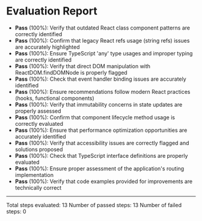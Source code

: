 # Evaluation Report

- **Pass** (100%): Verify that outdated React class component patterns are correctly identified
- **Pass** (100%): Confirm that legacy React refs usage (string refs) issues are accurately highlighted
- **Pass** (100%): Ensure TypeScript 'any' type usages and improper typing are correctly identified
- **Pass** (100%): Verify that direct DOM manipulation with ReactDOM.findDOMNode is properly flagged
- **Pass** (100%): Check that event handler binding issues are accurately identified
- **Pass** (100%): Ensure recommendations follow modern React practices (hooks, functional components)
- **Pass** (100%): Verify that immutability concerns in state updates are properly assessed
- **Pass** (100%): Confirm that component lifecycle method usage is correctly evaluated
- **Pass** (100%): Ensure that performance optimization opportunities are accurately identified
- **Pass** (100%): Verify that accessibility issues are correctly flagged and solutions proposed
- **Pass** (100%): Check that TypeScript interface definitions are properly evaluated
- **Pass** (100%): Ensure proper assessment of the application's routing implementation
- **Pass** (100%): Verify that code examples provided for improvements are technically correct

---

Total steps evaluated: 13
Number of passed steps: 13
Number of failed steps: 0